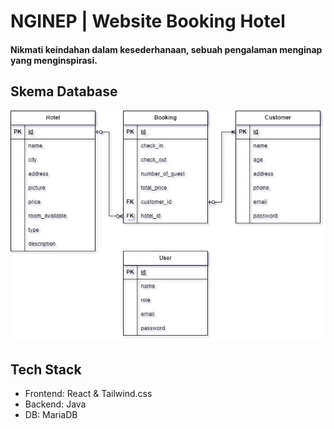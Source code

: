 # NGINEP | Website Booking Hotel

#### Nikmati keindahan dalam kesederhanaan, sebuah pengalaman menginap yang menginspirasi.

## Skema Database
![database-schema](ERD.jpg)

## Tech Stack

- Frontend: React & Tailwind.css
- Backend: Java
- DB: MariaDB
